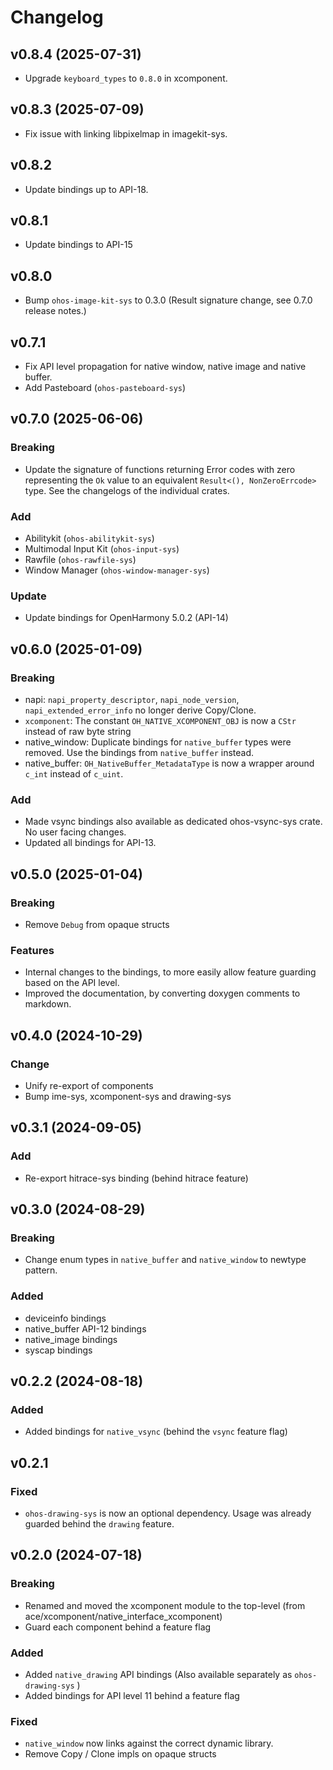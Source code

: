 # Changelog

## v0.8.4 (2025-07-31)

- Upgrade `keyboard_types` to `0.8.0` in xcomponent.

## v0.8.3 (2025-07-09)

- Fix issue with linking libpixelmap in imagekit-sys.

## v0.8.2

- Update bindings up to API-18.

## v0.8.1

- Update bindings to API-15

## v0.8.0

- Bump `ohos-image-kit-sys` to 0.3.0 (Result signature change, see 0.7.0 release notes.)

## v0.7.1 

- Fix API level propagation for native window, native image and native buffer.
- Add Pasteboard (`ohos-pasteboard-sys`)

## v0.7.0 (2025-06-06)

### Breaking 

- Update the signature of functions returning Error codes with zero representing the `Ok` value to 
  an equivalent `Result<(), NonZeroErrcode>` type. See the changelogs of the individual crates.

### Add

- Abilitykit (`ohos-abilitykit-sys`)
- Multimodal Input Kit (`ohos-input-sys`)
- Rawfile (`ohos-rawfile-sys`)
- Window Manager (`ohos-window-manager-sys`)

### Update

- Update bindings for OpenHarmony 5.0.2 (API-14)

## v0.6.0 (2025-01-09)

### Breaking 

- napi: `napi_property_descriptor`, `napi_node_version`, `napi_extended_error_info` no longer derive Copy/Clone.
- `xcomponent`: The constant `OH_NATIVE_XCOMPONENT_OBJ` is now a `CStr` instead of raw byte string
- native_window: Duplicate bindings for `native_buffer` types were removed. Use the bindings from `native_buffer` instead.
- native_buffer: `OH_NativeBuffer_MetadataType` is now a wrapper around `c_int` instead of `c_uint`.

### Add

- Made vsync bindings also available as dedicated ohos-vsync-sys crate. No user facing changes.
- Updated all bindings for API-13.

## v0.5.0 (2025-01-04)

### Breaking

- Remove `Debug` from opaque structs

### Features

- Internal changes to the bindings, to more easily allow feature guarding based on the API level.
- Improved the documentation, by converting doxygen comments to markdown.

## v0.4.0 (2024-10-29)

### Change

- Unify re-export of components
- Bump ime-sys, xcomponent-sys and drawing-sys

## v0.3.1 (2024-09-05)

### Add

- Re-export hitrace-sys binding (behind hitrace feature)

## v0.3.0 (2024-08-29)

### Breaking

- Change enum types in `native_buffer` and `native_window` to newtype pattern.

### Added

- deviceinfo bindings 
- native_buffer API-12 bindings
- native_image bindings
- syscap bindings

## v0.2.2 (2024-08-18)

### Added

- Added bindings for `native_vsync` (behind the `vsync` feature flag)

## v0.2.1

### Fixed

- `ohos-drawing-sys` is now an optional dependency. Usage was already guarded behind the `drawing`
  feature.

## v0.2.0 (2024-07-18)

### Breaking

- Renamed and moved the xcomponent module to the top-level  (from ace/xcomponent/native_interface_xcomponent)
- Guard each component behind a feature flag

### Added

- Added `native_drawing` API bindings (Also available separately as `ohos-drawing-sys` )
- Added bindings for API level 11 behind a feature flag

### Fixed

- `native_window` now links against the correct dynamic library.
- Remove Copy / Clone impls on opaque structs
